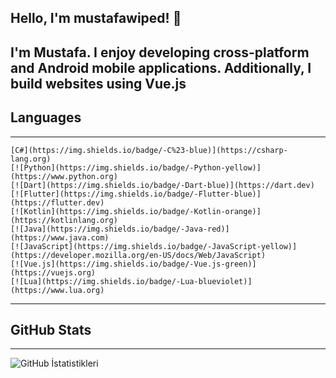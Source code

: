 Hello, I'm mustafawiped! 👋
---
I'm Mustafa. I enjoy developing cross-platform and Android mobile applications. Additionally, I build websites using Vue.js
---
## Languages
---
    [C#](https://img.shields.io/badge/-C%23-blue)](https://csharp-lang.org)
    [![Python](https://img.shields.io/badge/-Python-yellow)](https://www.python.org)
    [![Dart](https://img.shields.io/badge/-Dart-blue)](https://dart.dev)
    [![Flutter](https://img.shields.io/badge/-Flutter-blue)](https://flutter.dev)
    [![Kotlin](https://img.shields.io/badge/-Kotlin-orange)](https://kotlinlang.org)
    [![Java](https://img.shields.io/badge/-Java-red)](https://www.java.com)
    [![JavaScript](https://img.shields.io/badge/-JavaScript-yellow)](https://developer.mozilla.org/en-US/docs/Web/JavaScript)
    [![Vue.js](https://img.shields.io/badge/-Vue.js-green)](https://vuejs.org)
    [![Lua](https://img.shields.io/badge/-Lua-blueviolet)](https://www.lua.org)

---
## GitHub Stats
---

![GitHub İstatistikleri](https://example.com/github-stats](https://github-readme-stats.vercel.app/api?username=mustafawp&theme=dark&show_icons=true))
